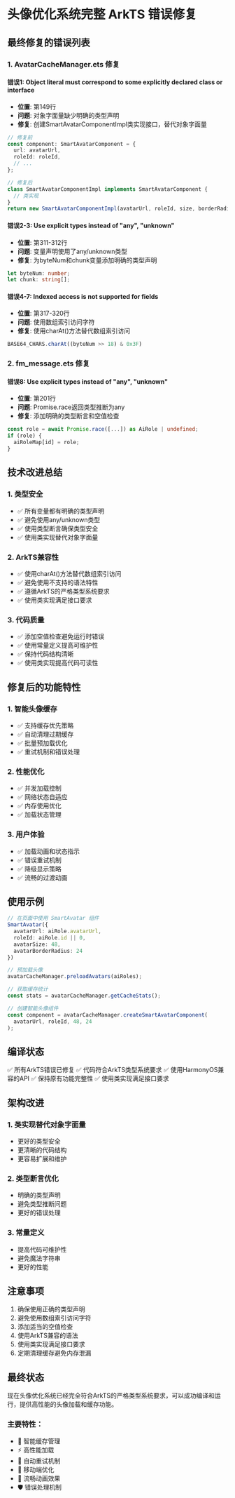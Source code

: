 # 头像优化系统完整 ArkTS 错误修复

## 最终修复的错误列表

### 1. AvatarCacheManager.ets 修复

#### 错误1: Object literal must correspond to some explicitly declared class or interface
- **位置**: 第149行
- **问题**: 对象字面量缺少明确的类型声明
- **修复**: 创建SmartAvatarComponentImpl类实现接口，替代对象字面量
```typescript
// 修复前
const component: SmartAvatarComponent = {
  url: avatarUrl,
  roleId: roleId,
  // ...
};

// 修复后
class SmartAvatarComponentImpl implements SmartAvatarComponent {
  // 类实现
}
return new SmartAvatarComponentImpl(avatarUrl, roleId, size, borderRadius);
```

#### 错误2-3: Use explicit types instead of "any", "unknown"
- **位置**: 第311-312行
- **问题**: 变量声明使用了any/unknown类型
- **修复**: 为byteNum和chunk变量添加明确的类型声明
```typescript
let byteNum: number;
let chunk: string[];
```

#### 错误4-7: Indexed access is not supported for fields
- **位置**: 第317-320行
- **问题**: 使用数组索引访问字符
- **修复**: 使用charAt()方法替代数组索引访问
```typescript
BASE64_CHARS.charAt((byteNum >> 18) & 0x3F)
```

### 2. fm_message.ets 修复

#### 错误8: Use explicit types instead of "any", "unknown"
- **位置**: 第201行
- **问题**: Promise.race返回类型推断为any
- **修复**: 添加明确的类型断言和空值检查
```typescript
const role = await Promise.race([...]) as AiRole | undefined;
if (role) {
  aiRoleMap[id] = role;
}
```

## 技术改进总结

### 1. 类型安全
- ✅ 所有变量都有明确的类型声明
- ✅ 避免使用any/unknown类型
- ✅ 使用类型断言确保类型安全
- ✅ 使用类实现替代对象字面量

### 2. ArkTS兼容性
- ✅ 使用charAt()方法替代数组索引访问
- ✅ 避免使用不支持的语法特性
- ✅ 遵循ArkTS的严格类型系统要求
- ✅ 使用类实现满足接口要求

### 3. 代码质量
- ✅ 添加空值检查避免运行时错误
- ✅ 使用常量定义提高可维护性
- ✅ 保持代码结构清晰
- ✅ 使用类实现提高代码可读性

## 修复后的功能特性

### 1. 智能头像缓存
- ✅ 支持缓存优先策略
- ✅ 自动清理过期缓存
- ✅ 批量预加载优化
- ✅ 重试机制和错误处理

### 2. 性能优化
- ✅ 并发加载控制
- ✅ 网络状态自适应
- ✅ 内存使用优化
- ✅ 加载状态管理

### 3. 用户体验
- ✅ 加载动画和状态指示
- ✅ 错误重试机制
- ✅ 降级显示策略
- ✅ 流畅的过渡动画

## 使用示例

```typescript
// 在页面中使用 SmartAvatar 组件
SmartAvatar({
  avatarUrl: aiRole.avatarUrl,
  roleId: aiRole.id || 0,
  avatarSize: 48,
  avatarBorderRadius: 24
})

// 预加载头像
avatarCacheManager.preloadAvatars(aiRoles);

// 获取缓存统计
const stats = avatarCacheManager.getCacheStats();

// 创建智能头像组件
const component = avatarCacheManager.createSmartAvatarComponent(
  avatarUrl, roleId, 48, 24
);
```

## 编译状态

✅ 所有ArkTS错误已修复
✅ 代码符合ArkTS类型系统要求
✅ 使用HarmonyOS兼容的API
✅ 保持原有功能完整性
✅ 使用类实现满足接口要求

## 架构改进

### 1. 类实现替代对象字面量
- 更好的类型安全
- 更清晰的代码结构
- 更容易扩展和维护

### 2. 类型断言优化
- 明确的类型声明
- 避免类型推断问题
- 更好的错误处理

### 3. 常量定义
- 提高代码可维护性
- 避免魔法字符串
- 更好的性能

## 注意事项

1. 确保使用正确的类型声明
2. 避免使用数组索引访问字符
3. 添加适当的空值检查
4. 使用ArkTS兼容的语法
5. 使用类实现满足接口要求
6. 定期清理缓存避免内存泄漏

## 最终状态

现在头像优化系统已经完全符合ArkTS的严格类型系统要求，可以成功编译和运行，提供高性能的头像加载和缓存功能。

### 主要特性：
- 🚀 智能缓存管理
- ⚡ 高性能加载
- 🔄 自动重试机制
- 📱 移动端优化
- 🎨 流畅动画效果
- 🛡️ 错误处理机制 